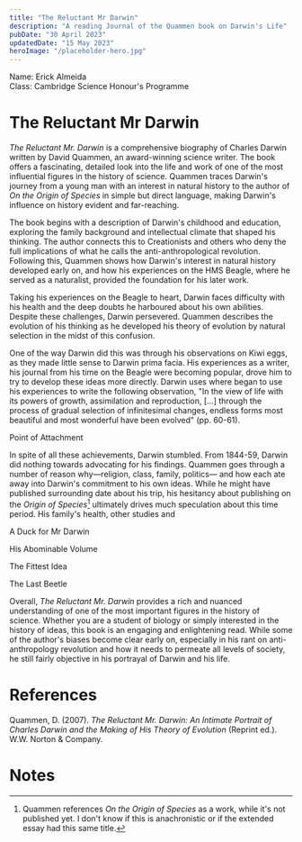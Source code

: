```yaml
---
title: "The Reluctant Mr Darwin"
description: "A reading Journal of the Quammen book on Darwin's Life"
pubDate: "30 April 2023"
updatedDate: "15 May 2023"
heroImage: "/placeholder-hero.jpg"
---
```


Name: Erick Almeida  
Class: Cambridge Science Honour's Programme  

# The Reluctant Mr Darwin

*The Reluctant Mr. Darwin* is a comprehensive biography of Charles Darwin written by David Quammen, an award-winning science writer. The book offers a fascinating, detailed look into the life and work of one of the most influential figures in the history of science. Quammen traces Darwin's journey from a young man with an interest in natural history to the author of *On the Origin of Species* in simple but direct language, making Darwin's influence on history evident and far-reaching.  

The book begins with a description of Darwin's childhood and education, exploring the family background and intellectual climate that shaped his thinking. The author connects this to Creationists and others who deny the full implications of what he calls the anti-anthropological revolution. Following this, Quammen shows how Darwin's interest in natural history developed early on, and how his experiences on the HMS Beagle, where he served as a naturalist, provided the foundation for his later work.  

Taking his experiences on the Beagle to heart, Darwin faces difficulty with his health and the deep doubts he harboured about his own abilities. Despite these challenges, Darwin persevered. Quammen describes the evolution of his thinking as he developed his theory of evolution by natural selection in the midst of this confusion.  

One of the way Darwin did this was through his observations on Kiwi eggs, as they made little sense to Darwin prima facia. His experiences as a writer, his journal from his time on the Beagle were becoming popular, drove him to try to develop these ideas more directly. Darwin uses where began to use his experiences to write the following observation, "In the view of life with its powers of growth, assimilation and reproduction, [...] through the process of gradual selection of infinitesimal changes, endless forms most beautiful and most wonderful have been evolved" (pp. 60-61).

Point of Attachment

In spite of all these achievements, Darwin stumbled. From 1844-59, Darwin did nothing towards advocating for his findings. Quammen goes through a number of reason why—religion, class, family, politics— and how each ate away into Darwin's commitment to his own ideas. While he might have published surrounding date about his trip, his hesitancy about publishing on the *Origin of Species*[^1] ultimately drives much speculation about this time period. His family's health, other studies and   



A Duck for Mr Darwin

His Abominable Volume

The Fittest Idea

The Last Beetle



 
Overall, *The Reluctant Mr. Darwin* provides a rich and nuanced understanding of one of the most important figures in the history of science. Whether you are a student of biology or simply interested in the history of ideas, this book is an engaging and enlightening read. While some of the author's biases become clear early on, especially in his rant on anti-anthropology revolution and how it needs to permeate all levels of society, he still fairly objective in his portrayal of Darwin and his life.

# References

Quammen, D. (2007). *The Reluctant Mr. Darwin: An Intimate Portrait of Charles Darwin and the Making of His Theory of Evolution* (Reprint ed.). W.W. Norton & Company.

# Notes

 [^1]: Quammen references *On the Origin of Species* as a work, while it's not published yet. I don't know if this is anachronistic or if the extended essay had this same title.